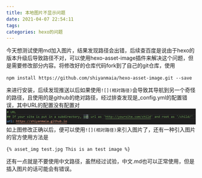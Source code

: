 ```yaml
---
title: 本地图片不显示问题
date: 2021-04-07 22:54:11
tags:
categories: hexo的问题
---
```

今天想测试使用md加入图片，结果发现路径会出错，后续查百度是说由于hexo的版本升级后导致路径不对，可以使用hexo-asset-image插件来解决这个问题，但是需要修改部分内容。<!-- more -->将修改好的仓库代码fork到了自己的git仓库，使用

`npm install https://github.com/shiyanmaia/hexo-asset-image.git --save`

来进行安装，后续发现推送以后如果使用`![](相对路径)`会导致其导航到另一个奇怪的路径，且使用的是github的绝对路径，经过排查发现是_config.yml的配置错误，其中URL的配置没有配置对
![](本地图片不显示问题/1.jpg)
如上图修改正确以后，便可以使用`![](相对路径)`来引入图片了，还有一种引入图片的官方使用方法是
```markdown
{% asset_img test.jpg This is an test image %}
```
还有一点就是不要使用中文路径，虽然经过试验，中文.md也可以正常使用，但是插入图片的话可能会有错误。
